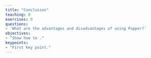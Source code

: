 ```yaml
---
title: "Conclusion"
teaching: 0
exercises: 0
questions:
- 'What are the advantages and disadvantages of using Popper?'
objectives:
- "Show how to ."
keypoints:
- "First key point."
---
```

